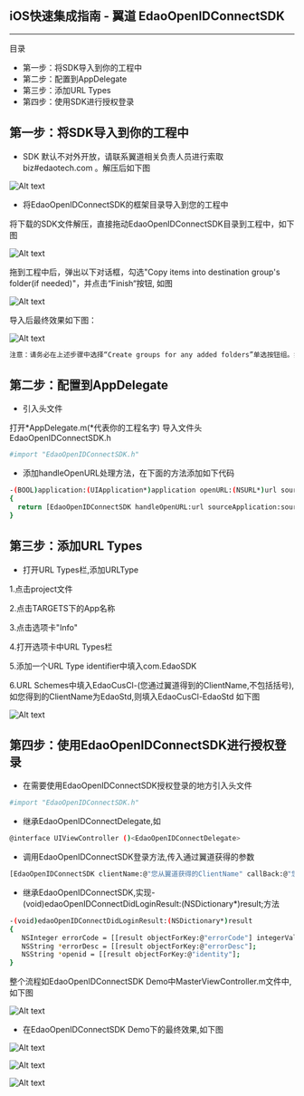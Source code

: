 iOS快速集成指南 - 翼道 EdaoOpenIDConnectSDK
---
---
目录

  - 第一步：将SDK导入到你的工程中
  - 第二步：配置到AppDelegate
  - 第三步：添加URL Types
  - 第四步：使用SDK进行授权登录

第一步：将SDK导入到你的工程中
----

  - SDK 默认不对外开放，请联系翼道相关负责人员进行索取 biz#edaotech.com 。解压后如下图

  ![Alt text](https://raw.githubusercontent.com/EdaoTechLtd/edao-openid-connect-demo-ios/master/doc/resources/1.png)
  
  - 将EdaoOpenIDConnectSDK的框架目录导入到您的工程中
  
  将下载的SDK文件解压，直接拖动EdaoOpenIDConnectSDK目录到工程中，如下图
  
  ![Alt text](https://raw.githubusercontent.com/EdaoTechLtd/edao-openid-connect-demo-ios/master/doc/resources/2.png)

  拖到工程中后，弹出以下对话框，勾选"Copy items into destination group's folder(if needed)"，并点击“Finish“按钮, 如图
  
  ![Alt text](https://raw.githubusercontent.com/EdaoTechLtd/edao-openid-connect-demo-ios/master/doc/resources/3.png)
  
  导入后最终效果如下图：
  
  ![Alt text](https://raw.githubusercontent.com/EdaoTechLtd/edao-openid-connect-demo-ios/master/doc/resources/4.png)
  
  ```sh
  注意：请务必在上述步骤中选择“Create groups for any added folders”单选按钮组。如果你选择“Create folder references for any added folders”，一个蓝色的文件夹引用将被添加到项目并且将无法找到它的资源。
  ```
  
第二步：配置到AppDelegate
----

  - 引入头文件
  
  打开*AppDelegate.m(*代表你的工程名字) 导入文件头EdaoOpenIDConnectSDK.h

  ```sh
  #import "EdaoOpenIDConnectSDK.h"
  ```
  
  - 添加handleOpenURL处理方法，在下面的方法添加如下代码
  
  ```sh
  -(BOOL)application:(UIApplication*)application openURL:(NSURL*)url sourceApplication:(NSString*)sourceApplication
{
    return [EdaoOpenIDConnectSDK handleOpenURL:url sourceApplication:sourceApplication annotation:annotation];     
}
  ```
  
第三步：添加URL Types
----

  - 打开URL Types栏,添加URLType
  
  1.点击project文件

  2.点击TARGETS下的App名称
  
  3.点击选项卡"Info"
  
  4.打开选项卡中URL Types栏
  
  5.添加一个URL Type identifier中填入com.EdaoSDK
  
  6.URL Schemes中填入EdaoCusCl-(您通过翼道得到的ClientName,不包括括号),如您得到的ClientName为EdaoStd,则填入EdaoCusCl-EdaoStd 如下图

  ![Alt text](https://raw.githubusercontent.com/EdaoTechLtd/edao-openid-connect-demo-ios/master/doc/resources/5.png)
  
第四步：使用EdaoOpenIDConnectSDK进行授权登录
----

  - 在需要使用EdaoOpenIDConnectSDK授权登录的地方引入头文件
  ```sh
  #import "EdaoOpenIDConnectSDK.h"
  ```
  
  - 继承EdaoOpenIDConnectDelegate,如
  ```sh
  @interface UIViewController ()<EdaoOpenIDConnectDelegate>
  ```
  
  - 调用EdaoOpenIDConnectSDK登录方法,传入通过翼道获得的参数
  ```sh
  [EdaoOpenIDConnectSDK clientName:@"您从翼道获得的ClientName" callBack:@"您在翼道设置的Return Url" credentials:@"您从翼道获得的RSA公钥Base64字符串" delegate:self];
  ```
  
  - 继承EdaoOpenIDConnectSDK,实现-(void)edaoOpenIDConnectDidLoginResult:(NSDictionary*)result;方法
  ```sh
  -(void)edaoOpenIDConnectDidLoginResult:(NSDictionary*)result
  {
     NSInteger errorCode = [[result objectForKey:@"errorCode"] integerValue];
     NSString *errorDesc = [[result objectForKey:@"errorDesc"];
     NSString *openid = [[result objectForKey:@"identity"];
  }
  ```
  
  整个流程如EdaoOpenIDConnectSDK Demo中MasterViewController.m文件中,如下图
  
  ![Alt text](https://raw.githubusercontent.com/EdaoTechLtd/edao-openid-connect-demo-ios/master/doc/resources/6.png)
  
  - 在EdaoOpenIDConnectSDK Demo下的最终效果,如下图
  
  ![Alt text](https://raw.githubusercontent.com/EdaoTechLtd/edao-openid-connect-demo-ios/master/doc/resources/7.png)
  
  ![Alt text](https://raw.githubusercontent.com/EdaoTechLtd/edao-openid-connect-demo-ios/master/doc/resources/8.png)
  
  ![Alt text](https://raw.githubusercontent.com/EdaoTechLtd/edao-openid-connect-demo-ios/master/doc/resources/9.png)

  

